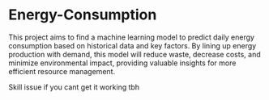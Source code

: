 # Energy-Consumption
This project aims to find a machine learning model to predict daily energy consumption based on historical data and key factors.  By lining up energy production with demand, this model will reduce waste, decrease costs, and minimize environmental impact, providing valuable insights for more efficient resource management.

Skill issue if you cant get it working tbh
